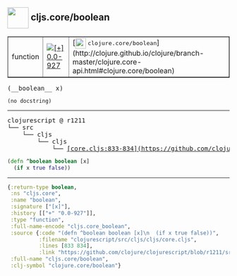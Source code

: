 ## <img width="48px" valign="middle" src="http://i.imgur.com/Hi20huC.png"> cljs.core/boolean

 <table border="1">
<tr>
<td>function</td>
<td><a href="https://github.com/cljsinfo/api-refs/tree/0.0-927"><img valign="middle" alt="[+] 0.0-927" src="https://img.shields.io/badge/+-0.0--927-lightgrey.svg"></a> </td>
<td>
[<img height="24px" valign="middle" src="http://i.imgur.com/1GjPKvB.png"> <samp>clojure.core/boolean</samp>](http://clojure.github.io/clojure/branch-master/clojure.core-api.html#clojure.core/boolean)
</td>
</tr>
</table>

 <samp>
(__boolean__ x)<br>
</samp>

```
(no docstring)
```

---

 <pre>
clojurescript @ r1211
└── src
    └── cljs
        └── cljs
            └── <ins>[core.cljs:833-834](https://github.com/clojure/clojurescript/blob/r1211/src/cljs/cljs/core.cljs#L833-L834)</ins>
</pre>

```clj
(defn ^boolean boolean [x]
  (if x true false))
```


---

```clj
{:return-type boolean,
 :ns "cljs.core",
 :name "boolean",
 :signature ["[x]"],
 :history [["+" "0.0-927"]],
 :type "function",
 :full-name-encode "cljs.core_boolean",
 :source {:code "(defn ^boolean boolean [x]\n  (if x true false))",
          :filename "clojurescript/src/cljs/cljs/core.cljs",
          :lines [833 834],
          :link "https://github.com/clojure/clojurescript/blob/r1211/src/cljs/cljs/core.cljs#L833-L834"},
 :full-name "cljs.core/boolean",
 :clj-symbol "clojure.core/boolean"}

```

